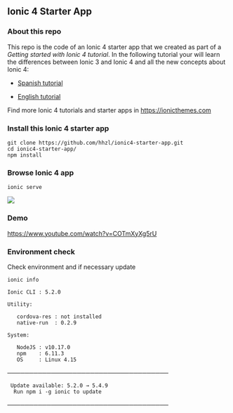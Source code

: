 ## Ionic 4 Starter App

### About this repo
This repo is the code of an Ionic 4 starter app that we created as part of a *Getting started with Ionic 4 tutorial*. In the following tutorial your will learn the differences between Ionic 3 and Ionic 4 and all the new concepts about Ionic 4:

- [Spanish tutorial](https://medium.com/learn-ionic-framework/ionic-4-vs-ionic-3-todo-lo-que-necesitas-saber-sobre-ionic-4-5235927c6dd9)

- [English tutorial](https://ionicthemes.com/tutorials/about/ionic-4-vs-ionic-3)

Find more Ionic 4 tutorials and starter apps in https://ionicthemes.com

### Install this Ionic 4 starter app
```
git clone https://github.com/hhzl/ionic4-starter-app.git
cd ionic4-starter-app/
npm install
```

### Browse Ionic 4 app
```
ionic serve
```

<img src="https://github.com/hhzl/ionic4-starter-app/ionic4-starter-app_Home_screenshot.png"/>

### Demo
https://www.youtube.com/watch?v=COTmXyXg5rU

### Environment check

Check environment and if necessary update

    ionic info

    Ionic CLI : 5.2.0

    Utility:

       cordova-res : not installed
       native-run  : 0.2.9 

    System:

       NodeJS : v10.17.0
       npm    : 6.11.3
       OS     : Linux 4.15


  ─────────────────────────────────────

     Update available: 5.2.0 → 5.4.9
      Run npm i -g ionic to update

  ─────────────────────────────────────
